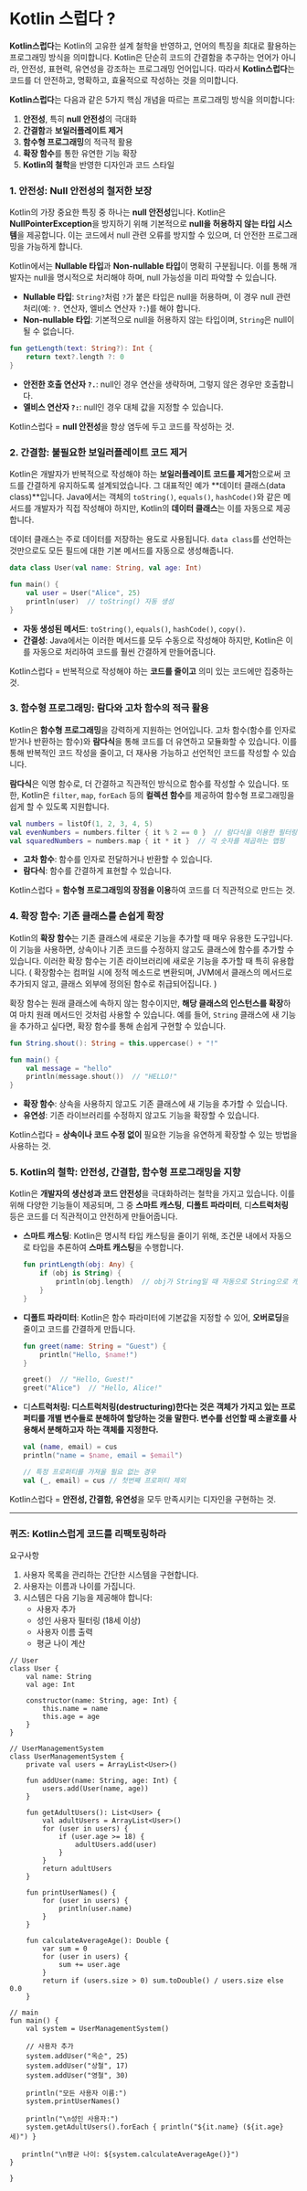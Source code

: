 # Kotlin 스럽다 ?

**Kotlin스럽다**는 Kotlin의 고유한 설계 철학을 반영하고, 언어의 특징을 최대로 활용하는 프로그래밍 방식을 의미합니다. Kotlin은 단순히 코드의 간결함을 추구하는 언어가 아니라, 안전성, 표현력, 유연성을 강조하는 프로그래밍 언어입니다. 따라서 **Kotlin스럽다**는 코드를 더 안전하고, 명확하고, 효율적으로 작성하는 것을 의미합니다.

**Kotlin스럽다**는 다음과 같은 5가지 핵심 개념을 따르는 프로그래밍 방식을 의미합니다:

1. **안전성**, 특히 **null 안전성**의 극대화
2. **간결함**과 **보일러플레이트 제거**
3. **함수형 프로그래밍**의 적극적 활용
4. **확장 함수**를 통한 유연한 기능 확장
5. **Kotlin의 철학**을 반영한 디자인과 코드 스타일

### 1. **안전성: Null 안전성의 철저한 보장**

Kotlin의 가장 중요한 특징 중 하나는 **null 안전성**입니다. Kotlin은 **NullPointerException**을 방지하기 위해 기본적으로 **null을 허용하지 않는 타입 시스템**을 제공합니다. 이는 코드에서 null 관련 오류를 방지할 수 있으며, 더 안전한 프로그래밍을 가능하게 합니다.

Kotlin에서는 **Nullable 타입**과 **Non-nullable 타입**이 명확히 구분됩니다. 이를 통해 개발자는 null을 명시적으로 처리해야 하며, null 가능성을 미리 파악할 수 있습니다.

- **Nullable 타입**: `String?`처럼 `?`가 붙은 타입은 null을 허용하며, 이 경우 null 관련 처리(예: `?.` 연산자, 엘비스 연산자 `?:`)를 해야 합니다.
- **Non-nullable 타입**: 기본적으로 null을 허용하지 않는 타입이며, `String`은 null이 될 수 없습니다.

```kotlin
fun getLength(text: String?): Int {
    return text?.length ?: 0
}
```

- **안전한 호출 연산자 `?.`**: null인 경우 연산을 생략하며, 그렇지 않은 경우만 호출합니다.
- **엘비스 연산자 `?:`**: null인 경우 대체 값을 지정할 수 있습니다.

Kotlin스럽다 = **null 안전성**을 항상 염두에 두고 코드를 작성하는 것.

### 2. **간결함: 불필요한 보일러플레이트 코드 제거**

Kotlin은 개발자가 반복적으로 작성해야 하는 **보일러플레이트 코드를 제거**함으로써 코드를 간결하게 유지하도록 설계되었습니다. 그 대표적인 예가 **데이터 클래스(data class)**입니다. Java에서는 객체의 `toString()`, `equals()`, `hashCode()`와 같은 메서드를 개발자가 직접 작성해야 하지만, Kotlin의 **데이터 클래스**는 이를 자동으로 제공합니다.

데이터 클래스는 주로 데이터를 저장하는 용도로 사용됩니다. `data class`를 선언하는 것만으로도 모든 필드에 대한 기본 메서드를 자동으로 생성해줍니다.

```kotlin
data class User(val name: String, val age: Int)

fun main() {
    val user = User("Alice", 25)
    println(user)  // toString() 자동 생성
}
```

- **자동 생성된 메서드**: `toString()`, `equals()`, `hashCode()`, `copy()`.
- **간결성**: Java에서는 이러한 메서드를 모두 수동으로 작성해야 하지만, Kotlin은 이를 자동으로 처리하여 코드를 훨씬 간결하게 만들어줍니다.

Kotlin스럽다 = 반복적으로 작성해야 하는 **코드를 줄이고** 의미 있는 코드에만 집중하는 것.

### 3. **함수형 프로그래밍: 람다와 고차 함수의 적극 활용**

Kotlin은 **함수형 프로그래밍**을 강력하게 지원하는 언어입니다. 고차 함수(함수를 인자로 받거나 반환하는 함수)와 **람다식**을 통해 코드를 더 유연하고 모듈화할 수 있습니다. 이를 통해 반복적인 코드 작성을 줄이고, 더 재사용 가능하고 선언적인 코드를 작성할 수 있습니다.

**람다식**은 익명 함수로, 더 간결하고 직관적인 방식으로 함수를 작성할 수 있습니다. 또한, Kotlin은 `filter`, `map`, `forEach` 등의 **컬렉션 함수**를 제공하여 함수형 프로그래밍을 쉽게 할 수 있도록 지원합니다.

```kotlin
val numbers = listOf(1, 2, 3, 4, 5)
val evenNumbers = numbers.filter { it % 2 == 0 }  // 람다식을 이용한 필터링
val squaredNumbers = numbers.map { it * it }  // 각 숫자를 제곱하는 맵핑
```

- **고차 함수**: 함수를 인자로 전달하거나 반환할 수 있습니다.
- **람다식**: 함수를 간결하게 표현할 수 있습니다.

Kotlin스럽다 = **함수형 프로그래밍의 장점을 이용**하여 코드를 더 직관적으로 만드는 것.

### 4. **확장 함수: 기존 클래스를 손쉽게 확장**

Kotlin의 **확장 함수**는 기존 클래스에 새로운 기능을 추가할 때 매우 유용한 도구입니다. 이 기능을 사용하면, 상속이나 기존 코드를 수정하지 않고도 클래스에 함수를 추가할 수 있습니다. 이러한 확장 함수는 기존 라이브러리에 새로운 기능을 추가할 때 특히 유용합니다. ( 확장함수는 컴퍼일 시에 정적 메소드로 변환되며, JVM에서 클래스의 메서드로 추가되지 않고, 클래스 외부에 정의된 함수로 취급되어집니다. ) 

확장 함수는 원래 클래스에 속하지 않는 함수이지만, **해당 클래스의 인스턴스를 확장**하여 마치 원래 메서드인 것처럼 사용할 수 있습니다. 예를 들어, `String` 클래스에 새 기능을 추가하고 싶다면, 확장 함수를 통해 손쉽게 구현할 수 있습니다.

```kotlin
fun String.shout(): String = this.uppercase() + "!"

fun main() {
    val message = "hello"
    println(message.shout())  // "HELLO!"
}
```

- **확장 함수**: 상속을 사용하지 않고도 기존 클래스에 새 기능을 추가할 수 있습니다.
- **유연성**: 기존 라이브러리를 수정하지 않고도 기능을 확장할 수 있습니다.

Kotlin스럽다 = **상속이나 코드 수정 없이** 필요한 기능을 유연하게 확장할 수 있는 방법을 사용하는 것.

### 5. **Kotlin의 철학: 안전성, 간결함, 함수형 프로그래밍을 지향**

Kotlin은 **개발자의 생산성과 코드 안전성**을 극대화하려는 철학을 가지고 있습니다. 이를 위해 다양한 기능들이 제공되며, 그 중 **스마트 캐스팅**, **디폴트 파라미터**, 디**스트럭처링** 등은 코드를 더 직관적이고 안전하게 만들어줍니다.

- **스마트 캐스팅**: Kotlin은 명시적 타입 캐스팅을 줄이기 위해, 조건문 내에서 자동으로 타입을 추론하여 **스마트 캐스팅**을 수행합니다.
    
    ```kotlin
    fun printLength(obj: Any) {
        if (obj is String) {
            println(obj.length)  // obj가 String일 때 자동으로 String으로 캐스팅됨
        }
    }
    ```
    
- **디폴트 파라미터**: Kotlin은 함수 파라미터에 기본값을 지정할 수 있어, **오버로딩**을 줄이고 코드를 간결하게 만듭니다.
    
    ```kotlin
    fun greet(name: String = "Guest") {
        println("Hello, $name!")
    }
    
    greet()  // "Hello, Guest!"
    greet("Alice")  // "Hello, Alice!"
    ```
    
- 디**스트럭처링: 디스트럭처링(destructuring)한다는 것은 객체가 가지고 있는 프로퍼티를 개별 변수들로 분해하여 할당하는 것을 말한다. 변수를 선언할 때 소괄호를 사용해서 분해하고자 하는 객체를 지정한다.**
    
    ```kotlin
    val (name, email) = cus
    println("name = $name, email = $email")
    
    // 특정 프로퍼티를 가져올 필요 없는 경우
    val (_, email) = cus // 첫번째 프로퍼티 제외
    ```
    

Kotlin스럽다 = **안전성, 간결함, 유연성**을 모두 만족시키는 디자인을 구현하는 것.

---

### **퀴즈: Kotlin스럽게 코드를 리팩토링하라**

요구사항

1. 사용자 목록을 관리하는 간단한 시스템을 구현합니다.
2. 사용자는 이름과 나이를 가집니다.
3. 시스템은 다음 기능을 제공해야 합니다:
    - 사용자 추가
    - 성인 사용자 필터링 (18세 이상)
    - 사용자 이름 출력
    - 평균 나이 계산

```
// User
class User {
    val name: String
    val age: Int

    constructor(name: String, age: Int) {
        this.name = name
        this.age = age
    }
}

// UserManagementSystem
class UserManagementSystem {
    private val users = ArrayList<User>()

    fun addUser(name: String, age: Int) {
        users.add(User(name, age))
    }

    fun getAdultUsers(): List<User> {
        val adultUsers = ArrayList<User>()
        for (user in users) {
            if (user.age >= 18) {
                adultUsers.add(user)
            }
        }
        return adultUsers
    }

    fun printUserNames() {
        for (user in users) {
            println(user.name)
        }
    }

    fun calculateAverageAge(): Double {
        var sum = 0
        for (user in users) {
            sum += user.age
        }
        return if (users.size > 0) sum.toDouble() / users.size else 0.0
    }

// main 
fun main() {
    val system = UserManagementSystem()

    // 사용자 추가
    system.addUser("옥순", 25)
    system.addUser("상철", 17)
    system.addUser("영철", 30)

    println("모든 사용자 이름:")
    system.printUserNames()

    println("\n성인 사용자:")
    system.getAdultUsers().forEach { println("${it.name} (${it.age}세)") }

   println("\n평균 나이: ${system.calculateAverageAge()}")
}

}
```